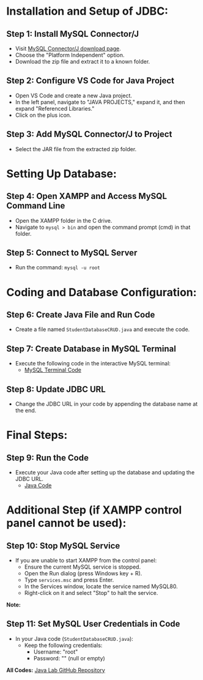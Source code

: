 # Installation and Setup of JDBC:

## Step 1: Install MySQL Connector/J
- Visit [MySQL Connector/J download page](https://dev.mysql.com/downloads/connector/j/).
- Choose the "Platform Independent" option.
- Download the zip file and extract it to a known folder.

## Step 2: Configure VS Code for Java Project
- Open VS Code and create a new Java project.
- In the left panel, navigate to "JAVA PROJECTS," expand it, and then expand "Referenced Libraries."
- Click on the plus icon.

## Step 3: Add MySQL Connector/J to Project
- Select the JAR file from the extracted zip folder.

# Setting Up Database:

## Step 4: Open XAMPP and Access MySQL Command Line
- Open the XAMPP folder in the C drive.
- Navigate to `mysql > bin` and open the command prompt (cmd) in that folder.

## Step 5: Connect to MySQL Server
- Run the command: `mysql -u root`

# Coding and Database Configuration:

## Step 6: Create Java File and Run Code
- Create a file named `StudentDatabaseCRUD.java` and execute the code.

## Step 7: Create Database in MySQL Terminal
- Execute the following code in the interactive MySQL terminal:
  - [MySQL Terminal Code](https://gist.github.com/myselfshravan/73f199ddff959af67f57590173d1e8b1)

## Step 8: Update JDBC URL
- Change the JDBC URL in your code by appending the database name at the end.

# Final Steps:

## Step 9: Run the Code
- Execute your Java code after setting up the database and updating the JDBC URL.
  - [Java Code](https://gist.github.com/myselfshravan/52cac49f8d9bfa19ca63a3344cc4fadc)

# Additional Step (if XAMPP control panel cannot be used):

## Step 10: Stop MySQL Service
- If you are unable to start XAMPP from the control panel:
  - Ensure the current MySQL service is stopped.
  - Open the Run dialog (press Windows key + R).
  - Type `services.msc` and press Enter.
  - In the Services window, locate the service named MySQL80.
  - Right-click on it and select "Stop" to halt the service.

**Note:** 

## Step 11: Set MySQL User Credentials in Code
- In your Java code (`StudentDatabaseCRUD.java`):
  - Keep the following credentials:
    - Username: "root"
    - Password: "" (null or empty)

**All Codes:**
[Java Lab GitHub Repository](https://github.com/githubhosting/Java-Lab)
